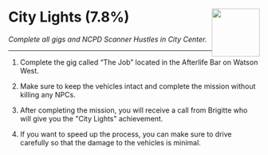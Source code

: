 # City Lights (7.8%) <img style="float: right;" src="https://cdn.cloudflare.steamstatic.com/steamcommunity/public/images/apps/1091500/31d389c6630c86434f193e7645cc78d22a790bff.jpg" width="96" height="96">

_Complete all gigs and NCPD Scanner Hustles in City Center._

---

1. Complete the gig called “The Job” located in the Afterlife Bar on Watson West. 

2. Make sure to keep the vehicles intact and complete the mission without killing any NPCs. 

3. After completing the mission, you will receive a call from Brigitte who will give you the "City Lights" achievement. 

4. If you want to speed up the process, you can make sure to drive carefully so that the damage to the vehicles is minimal.